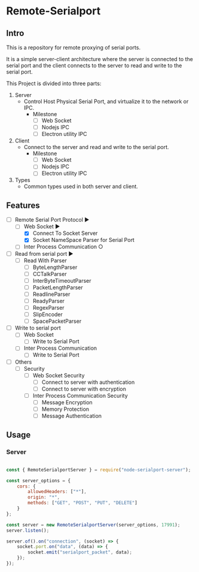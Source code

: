# Remote-Serialport

## Intro

This is a repository for remote proxying of serial ports.

It is a simple server-client architecture where the server is connected to the serial port and the client connects to the server to read and write to the serial port.

This Project is divided into three parts:

1. Server
   - Control Host Physical Serial Port, and virtualize it to the network or IPC.
     - Milestone
       - [ ] Web Socket
       - [ ] Nodejs IPC
       - [ ] Electron utility IPC
2. Client
   - Connect to the server and read and write to the serial port.
     - Milestone
       - [ ] Web Socket
       - [ ] Nodejs IPC
       - [ ] Electron utility IPC
3. Types
   - Common types used in both server and client.

## Features

- [ ] Remote Serial Port Protocol ▶
  - [ ] Web Socket  ▶
    - [x] Connect To Socket Server
    - [x] Socket NameSpace Parser for Serial Port
  - [ ] Inter Process Communication  ○
- [ ] Read from serial port ▶
  - [ ] Read With Parser
    - [ ] ByteLengthParser
    - [ ] CCTalkParser
    - [ ] InterByteTimeoutParser
    - [ ] PacketLengthParser
    - [ ] ReadlineParser
    - [ ] ReadyParser
    - [ ] RegexParser
    - [ ] SlipEncoder
    - [ ] SpacePacketParser
- [ ] Write to serial port
  - [ ] Web Socket
    - [ ] Write to Serial Port
  - [ ] Inter Process Communication
    - [ ] Write to Serial Port
- [ ] Others
  - [ ] Security
    - [ ] Web Socket Security
      - [ ] Connect to server with authentication
      - [ ] Connect to server with encryption
    - [ ] Inter Process Communication Security
      - [ ] Message Encryption
      - [ ] Memory Protection
      - [ ] Message Authentication
  
## Usage

### Server

```javascript

const { RemoteSerialportServer } = require("node-serialport-server");

const server_options = {
    cors: {
        allowedHeaders: ["*"],
        origin: "*",
        methods: ["GET", "POST", "PUT", "DELETE"]
    }
};

const server = new RemoteSerialportServer(server_options, 17991);
server.listen();

server.of().on("connection", (socket) => {
    socket.port.on("data", (data) => {
        socket.emit("serialport_packet", data);
    });
});


```
